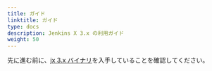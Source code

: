 ```yaml
---
title: ガイド
linktitle: ガイド
type: docs
description: Jenkins X 3.x の利用ガイド
weight: 50
---
```


先に進む前に、[jx 3.x バイナリ](/docs/v3/guides/jx3/)を入手していることを確認してください。

